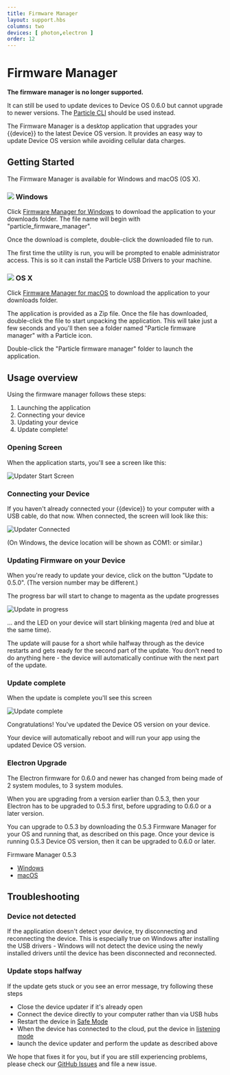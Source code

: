 ```yaml
---
title: Firmware Manager
layout: support.hbs
columns: two
devices: [ photon,electron ]
order: 12
---
```


# Firmware Manager

**The firmware manager is no longer supported.**

It can still be used to update devices to Device OS 0.6.0 but cannot upgrade to newer versions. The [Particle CLI](/tutorials/developer-tools/cli) should be used instead.

The Firmware Manager is a desktop application that upgrades your {{device}} to the latest Device OS version. It provides an easy way to update Device OS version while avoiding cellular data charges.

## Getting Started

The Firmware Manager is available for Windows and macOS (OS X). 

### <img style="margin:0; block:inline" src="{{assets}}/images/updater-windows-logo.png"> Windows

Click [Firmware Manager for Windows](https://binaries.particle.io/updater/particle_firmware_manager-v0.6.0-windows.exe) to download the application to your downloads folder. The file name will begin with "particle_firmware_manager".

Once the download is complete, double-click the downloaded file to run.

The first time the utility is run, you will be prompted to enable administrator access.  This is so it can install the Particle USB Drivers to your machine.

 
### <img style="margin:0; block:inline" src="{{assets}}/images/updater-apple-logo.png"> OS X

Click [Firmware Manager for macOS](https://binaries.particle.io/updater/particle_firmware_manager-v0.6.0-osx.zip) to download the application to your downloads folder.

The application is provided as a Zip file. Once the file has downloaded, double-click the file to start unpacking the application. This will take just a few seconds and you'll then see a folder named "Particle firmware manager" with a Particle icon.  

Double-click the "Particle firmware manager" folder to launch the application.

## Usage overview

Using the firmware manager follows these steps:

1. Launching the application
2. Connecting your device
3. Updating your device
4. Update complete!


### Opening Screen

When the application starts, you'll see a screen like this:

![Updater Start Screen]({{assets}}/images/updater-start.png)

### Connecting your Device

If you haven't already connected your {{device}} to your computer with a USB cable, do that now. When connected, the screen will look like this:

![Updater Connected]({{assets}}/images/updater-connected.png)

(On Windows, the device location will be shown as COM1: or similar.)

### Updating Firmware on your Device

When you're ready to update your device, click on the button "Update to 0.5.0". (The version number may be different.)

The progress bar will start to change to magenta as the update progresses

![Update in progress]({{assets}}/images/updater-updating.png)

... and the LED on your device will start blinking magenta (red and blue at the same time).

The update will pause for a short while halfway through as the device restarts and gets ready for the second part of the update. You don't need to do anything here - the device will automatically continue with the next part of the update.

### Update complete

When the update is complete you'll see this screen

![Update complete]({{assets}}/images/updater-complete.png)

Congratulations! You've updated the Device OS version on your device.

Your device will automatically reboot and will run your app using the updated Device OS version.

### Electron Upgrade

The Electron firmware for 0.6.0 and newer has changed from being made of 2 system modules, to 3 system modules. 

When you are upgrading from a version earlier than 0.5.3, then your Electron has to be upgraded to 0.5.3 first, before upgrading to 0.6.0 or a later version.

You can upgrade to 0.5.3 by downloading the 0.5.3 Firmware Manager for your OS and running that, as described on this page. Once your device is running 0.5.3 Device OS version, then it can be upgraded to 0.6.0 or later. 

Firmware Manager 0.5.3

- [Windows](https://binaries.particle.io/updater/particle_firmware_manager-v0.5.3-windows.exe)
- [macOS](https://binaries.particle.io/updater/particle_firmware_manager-v0.5.3-osx.zip)


## Troubleshooting

### Device not detected

If the application doesn't detect your device, try disconnecting and reconnecting the device. This is especially true on Windows after installing the USB drivers - Windows will not detect the device using the newly installed drivers until the device has been disconnected and reconnected.


### Update stops halfway

If the update gets stuck or you see an error message, try following these steps

- Close the device updater if it's already open
- Connect the device directly to your computer rather than via USB hubs
- Restart the device in [Safe Mode](/tutorials/device-os/led/#safe-mode)
- When the device has connected to the cloud, put the device in [listening mode](/tutorials/device-os/led/#listening-mode)
- launch the device updater and perform the update as described above



We hope that fixes it for you, but if you are still experiencing problems, please check our
[GitHub Issues](https://github.com/particle-iot/device-updater/issues) and file a new issue.

